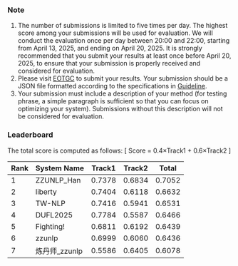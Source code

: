 ### Note
1. The number of submissions is limited to five times per day. The highest score among your submissions will be used for evaluation. We will conduct the evaluation once per day between 20:00 and 22:00, starting from April 13, 2025, and ending on April 20, 2025. It is strongly recommended that you submit your results at least once before April 20, 2025, to ensure that your submission is properly received and considered for evaluation.
2. Please visit [EOTGC](https://nlpcc2025eotgc.cubenlp.com) to submit your results. Your submission should be a JSON file formatted according to the specifications in [Guideline](https://github.com/cubenlp/EOTGC-2025NLPCC/blob/main/Task%20Guideline.md).
3. Your submission must include a description of your method (for testing phrase, a simple paragraph is sufficient so that you can focus on optimizing your system). Submissions without this description will not be considered for evaluation.

### Leaderboard
The total score is computed as follows:
\[ Score = 0.4×Track1 + 0.6×Track2 \]

| Rank | System Name | Track1 | Track2 | Total |
| ---- | ---- | ---- | ---- | ---- |
| 1 | ZZUNLP_Han | 0.7378 | 0.6834 | 0.7052 |
| 2 | liberty | 0.7404 | 0.6118 | 0.6632 |
| 3 | TW-NLP | 0.7416 | 0.5941 | 0.6531 |
| 4 | DUFL2025 | 0.7784 | 0.5587 | 0.6466 |
| 5 | Fighting! | 0.6811 | 0.6192 | 0.6439 |
| 6 | zzunlp | 0.6999 | 0.6060 | 0.6436 |
| 7 | 炼丹师_zzunlp | 0.5586 | 0.6405 | 0.6078 |